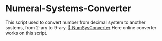# Numeral-Systems-Converter
This script used to convert number from decimal system to another systems, from 2-ary to 9-ary.
[:paperclip: NumSysConverter](calc.therxmv.cf) Here online converter works on this script.
